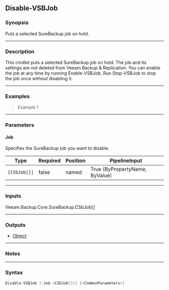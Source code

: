 Disable-VSBJob
--------------

### Synopsis
Puts a selected SureBackup job on hold.

---

### Description

This cmdlet puts a selected SureBackup job on hold. The job and its settings are not deleted from Veeam Backup & Replication. You can enable the job at any time by running Enable-VSBJob. Run Stop-VSBJob to stop the job once without disabling it.

---

### Examples
> Example 1

---

### Parameters
#### **Job**
Specifies the SureBackup job you want to disable.

|Type        |Required|Position|PipelineInput                 |
|------------|--------|--------|------------------------------|
|`[CSbJob[]]`|false   |named   |True (ByPropertyName, ByValue)|

---

### Inputs
Veeam.Backup.Core.SureBackup.CSbJob[]

---

### Outputs
* [Object](https://learn.microsoft.com/en-us/dotnet/api/System.Object)

---

### Notes

---

### Syntax
```PowerShell
Disable-VSBJob [-Job <CSbJob[]>] [<CommonParameters>]
```
